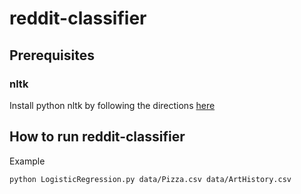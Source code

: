# reddit-classifier

## Prerequisites

### nltk

Install python nltk by following the directions [here](http://www.nltk.org/install.html)

## How to run reddit-classifier

Example

    python LogisticRegression.py data/Pizza.csv data/ArtHistory.csv 
